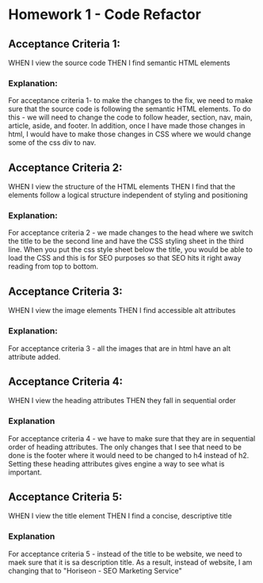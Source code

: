 # Homework 1 - Code Refactor 

## Acceptance Criteria 1: 
WHEN I view the source code
THEN I find semantic HTML elements

### Explanation: 
For acceptance criteria 1- to make the changes to the fix, we need to make sure that the source code is following the semantic HTML elements. To do this - we will need to change the code to follow header, section, nav, main, article, aside, and footer. In addition, once I have made those changes in html, I would have to make those changes in CSS where we would change some of the css div to nav. 


## Acceptance Criteria 2: 
WHEN I view the structure of the HTML elements
THEN I find that the elements follow a logical structure independent of styling and positioning

### Explanation: 
For acceptance criteria 2 - we made changes to the head where we switch the title to be the second line and have the CSS styling sheet in the third line. When you put the css style sheet below the title, you would be able to load the CSS and this is for SEO purposes so that SEO hits it right away reading from top to bottom. 

## Acceptance Criteria 3: 
WHEN I view the image elements
THEN I find accessible alt attributes

### Explanation: 
For acceptance criteria 3 - all the images that are in html have an alt attribute added. 

## Acceptance Criteria 4: 
WHEN I view the heading attributes
THEN they fall in sequential order

### Explanation 
For acceptance criteria 4 - we have to make sure that they are in sequential order of heading attributes. The only changes that I see that need to be done is the footer where it would need to be changed to h4 instead of h2. Setting these heading attributes gives engine a way to see what is important. 

## Acceptance Criteria 5: 
WHEN I view the title element
THEN I find a concise, descriptive title

### Explanation 
For acceptance criteria 5 - instead of the title to be website, we need to maek sure that it is sa description title. As a result, instead of website, I am changing that to "Horiseon - SEO Marketing Service"
